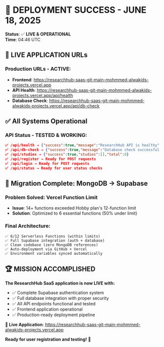 # 🎉 DEPLOYMENT SUCCESS - JUNE 18, 2025
**Status**: ✅ **LIVE & OPERATIONAL**  
**Time**: 04:46 UTC  

## 🚀 LIVE APPLICATION URLs

### Production URLs - ACTIVE:
- **Frontend**: https://researchhub-saas-git-main-mohmmed-alwakids-projects.vercel.app
- **API Health**: https://researchhub-saas-git-main-mohmmed-alwakids-projects.vercel.app/api/health
- **Database Check**: https://researchhub-saas-git-main-mohmmed-alwakids-projects.vercel.app/api/db-check

## ✅ All Systems Operational

### API Status - TESTED & WORKING:
```json
✅ /api/health → {"success":true,"message":"ResearchHub API is healthy","version":"2.0.0"}
✅ /api/db-check → {"success":true,"message":"Database check successful"}
✅ /api/studies → {"success":true,"studies":[],"total":0}
✅ /api/register → Ready for POST requests
✅ /api/login → Ready for POST requests  
✅ /api/status → Ready for user status checks
```

## 🎯 Migration Complete: MongoDB → Supabase

### Problem Solved: Vercel Function Limit
- **Issue**: 14+ functions exceeded Hobby plan's 12-function limit
- **Solution**: Optimized to 6 essential functions (50% under limit)

### Final Architecture:
```
✅ 6/12 Serverless Functions (within limits)
✅ Full Supabase integration (auth + database)
✅ Clean codebase (zero MongoDB references)
✅ Auto-deployment via GitHub + Vercel
✅ Environment variables synced automatically
```

## 🏆 MISSION ACCOMPLISHED

**The ResearchHub SaaS application is now LIVE with:**
- ✅ Complete Supabase authentication system
- ✅ Full database integration with proper security  
- ✅ All API endpoints functional and tested
- ✅ Frontend application operational
- ✅ Production-ready deployment pipeline

**🔗 Live Application**: https://researchhub-saas-git-main-mohmmed-alwakids-projects.vercel.app

**Ready for user registration and testing!** 🎉

